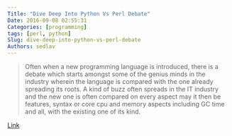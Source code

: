 ```yaml
---
Title: "Dive Deep Into Python Vs Perl Debate"
Date: 2016-09-08 02:55:31
Categories: [programming]
tags: [perl, python]
Slug: dive-deep-into-python-vs-perl-debate
Authors: sedlav
---
```


> Often when a new programming language is introduced, there is a debate which starts amongst some of the genius minds in the industry wherein the language is compared with the one already spreading its roots. A kind of buzz often spreads in the IT industry and the new one is often compared on every aspect may it then be features, syntax or core cpu and memory aspects including GC time and all, with the existing one of its kind.

[Link](http://www.tecmint.com/python-vs-perl-debate-what-should-i-learn-python-or-perl/)
